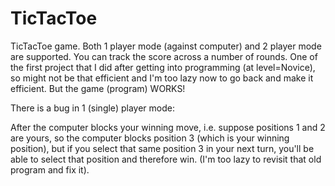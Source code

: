 # TicTacToe
TicTacToe game. Both 1 player mode (against computer) and 2 player mode are supported. You can track the score across a number of rounds. One of the first project that I did after getting into programming (at level=Novice), so might not be that efficient and I'm too lazy now to go back and make it efficient. But the game (program) WORKS!


There is a bug in 1 (single) player mode: 

After the computer blocks your winning move, i.e. suppose positions 1 and 2 are yours, so the computer blocks position 3 (which is your winning position), but if you select that same position 3 in your next turn, you'll be able to select that position and therefore win.
(I'm too lazy to revisit that old program and fix it).
